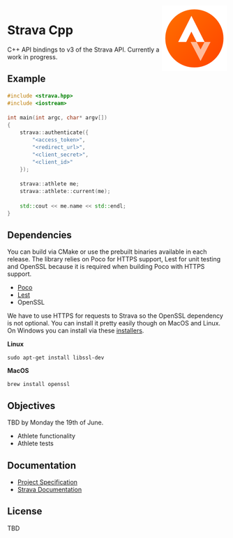 
<img src='icon.png' width='150' height='150' align='right' />

# Strava Cpp

C++ API bindings to v3 of the Strava API. Currently a work in progress.

## Example 

```cpp
#include <strava.hpp>
#include <iostream>

int main(int argc, char* argv[])
{
    strava::authenticate({
        "<access_token>",
        "<redirect_url>",
        "<client_secret>",
        "<client_id>"
    });
    
    strava::athlete me;
    strava::athlete::current(me);

    std::cout << me.name << std::endl;
}
```

## Dependencies

You can build via CMake or use the prebuilt binaries available in each release. The library relies on Poco for HTTPS support, Lest for unit testing and OpenSSL because it is required when building Poco with HTTPS support.

* [Poco](https://github.com/pocoproject/poco)
* [Lest](https://github.com/martinmoene/lest)  
* OpenSSL

We have to use HTTPS for requests to Strava so the OpenSSL dependency is not optional. You can install it pretty easily though on MacOS and Linux. On Windows you can install via these [installers](http://slproweb.com/products/Win32OpenSSL.html).

**Linux**
```
sudo apt-get install libssl-dev
```

**MacOS**
```
brew install openssl
```

## Objectives

TBD by Monday the 19th of June.

* Athlete functionality
* Athlete tests

## Documentation

* [Project Specification](SPECIFICATION.md)
* [Strava Documentation](http://strava.github.io/api/)

## License

TBD


